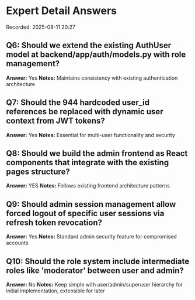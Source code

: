 # Expert Detail Answers

Recorded: 2025-08-11 20:27

## Q6: Should we extend the existing AuthUser model at backend/app/auth/models.py with role management?
**Answer:** Yes
**Notes:** Maintains consistency with existing authentication architecture

## Q7: Should the 944 hardcoded user_id references be replaced with dynamic user context from JWT tokens?
**Answer:** Yes
**Notes:** Essential for multi-user functionality and security

## Q8: Should we build the admin frontend as React components that integrate with the existing pages structure?
**Answer:** YES
**Notes:** Follows existing frontend architecture patterns

## Q9: Should admin session management allow forced logout of specific user sessions via refresh token revocation?
**Answer:** Yes
**Notes:** Standard admin security feature for compromised accounts

## Q10: Should the role system include intermediate roles like 'moderator' between user and admin?
**Answer:** No
**Notes:** Keep simple with user/admin/superuser hierarchy for initial implementation, extensible for later